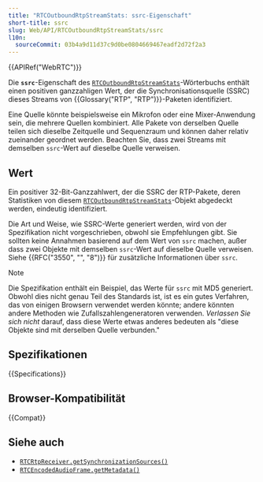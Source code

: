 ```yaml
---
title: "RTCOutboundRtpStreamStats: ssrc-Eigenschaft"
short-title: ssrc
slug: Web/API/RTCOutboundRtpStreamStats/ssrc
l10n:
  sourceCommit: 03b4a9d11d37c9d0be0804669467eadf2d72f2a3
---
```


{{APIRef("WebRTC")}}

Die **`ssrc`**-Eigenschaft des [`RTCOutboundRtpStreamStats`](/de/docs/Web/API/RTCOutboundRtpStreamStats)-Wörterbuchs enthält einen positiven ganzzahligen Wert, der die Synchronisationsquelle (SSRC) dieses Streams von {{Glossary("RTP", "RTP")}}-Paketen identifiziert.

Eine Quelle könnte beispielsweise ein Mikrofon oder eine Mixer-Anwendung sein, die mehrere Quellen kombiniert.
Alle Pakete von derselben Quelle teilen sich dieselbe Zeitquelle und Sequenzraum und können daher relativ zueinander geordnet werden.
Beachten Sie, dass zwei Streams mit demselben `ssrc`-Wert auf dieselbe Quelle verweisen.

## Wert

Ein positiver 32-Bit-Ganzzahlwert, der die SSRC der RTP-Pakete, deren Statistiken von diesem [`RTCOutboundRtpStreamStats`](/de/docs/Web/API/RTCOutboundRtpStreamStats)-Objekt abgedeckt werden, eindeutig identifiziert.

Die Art und Weise, wie SSRC-Werte generiert werden, wird von der Spezifikation nicht vorgeschrieben, obwohl sie Empfehlungen gibt.
Sie sollten keine Annahmen basierend auf dem Wert von `ssrc` machen, außer dass zwei Objekte mit demselben `ssrc`-Wert auf dieselbe Quelle verweisen.
Siehe {{RFC("3550", "", "8")}} für zusätzliche Informationen über `ssrc`.

> [!NOTE]
> Die Spezifikation enthält ein Beispiel, das Werte für `ssrc` mit MD5 generiert.
> Obwohl dies nicht genau Teil des Standards ist, ist es ein gutes Verfahren, das von einigen Browsern verwendet werden könnte; andere könnten andere Methoden wie Zufallszahlengeneratoren verwenden.
> _Verlassen Sie sich nicht_ darauf, dass diese Werte etwas anderes bedeuten als "diese Objekte sind mit derselben Quelle verbunden."

## Spezifikationen

{{Specifications}}

## Browser-Kompatibilität

{{Compat}}

## Siehe auch

- [`RTCRtpReceiver.getSynchronizationSources()`](/de/docs/Web/API/RTCRtpReceiver/getSynchronizationSources)
- [`RTCEncodedAudioFrame.getMetadata()`](/de/docs/Web/API/RTCEncodedAudioFrame/getMetadata)
